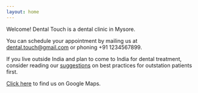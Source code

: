 ```yaml
---
layout: home
---
```


Welcome! Dental Touch is a dental clinic in Mysore.

You can schedule your appointment by mailing us at [dental.touch@gmail.com](mailto:dental.touch@gmail.com) or phoning +91 1234567899.

If you live outside India and plan to come to India for dental treatment, consider reading our [suggestions](outstation) on best practices for outstation patients first.

[Click here](https://goo.gl/maps/uoRiTec5ySRfNTmKA) to find us on Google Maps.